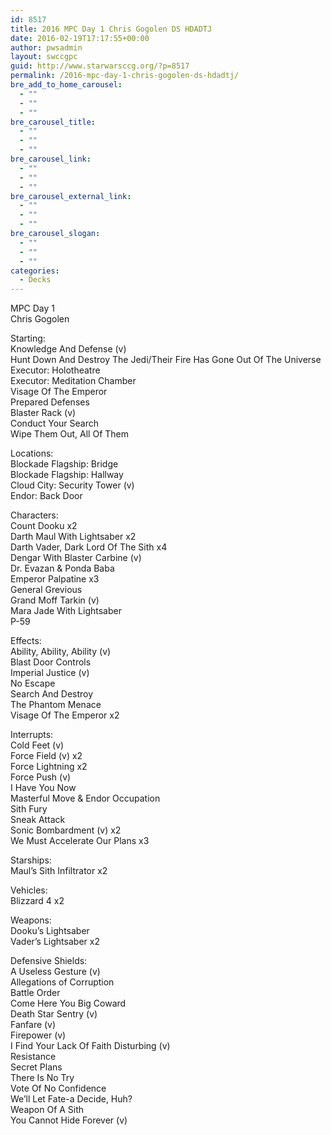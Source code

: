 ```yaml
---
id: 8517
title: 2016 MPC Day 1 Chris Gogolen DS HDADTJ
date: 2016-02-19T17:17:55+00:00
author: pwsadmin
layout: swccgpc
guid: http://www.starwarsccg.org/?p=8517
permalink: /2016-mpc-day-1-chris-gogolen-ds-hdadtj/
bre_add_to_home_carousel:
  - ""
  - ""
  - ""
bre_carousel_title:
  - ""
  - ""
  - ""
bre_carousel_link:
  - ""
  - ""
  - ""
bre_carousel_external_link:
  - ""
  - ""
  - ""
bre_carousel_slogan:
  - ""
  - ""
  - ""
categories:
  - Decks
---
```

MPC Day 1  
Chris Gogolen

Starting:  
Knowledge And Defense (v)  
Hunt Down And Destroy The Jedi/Their Fire Has Gone Out Of The Universe  
Executor: Holotheatre  
Executor: Meditation Chamber  
Visage Of The Emperor  
Prepared Defenses  
Blaster Rack (v)  
Conduct Your Search  
Wipe Them Out, All Of Them

Locations:  
Blockade Flagship: Bridge  
Blockade Flagship: Hallway  
Cloud City: Security Tower (v)  
Endor: Back Door

Characters:  
Count Dooku x2  
Darth Maul With Lightsaber x2  
Darth Vader, Dark Lord Of The Sith x4  
Dengar With Blaster Carbine (v)  
Dr. Evazan & Ponda Baba  
Emperor Palpatine x3  
General Grevious  
Grand Moff Tarkin (v)  
Mara Jade With Lightsaber  
P-59

Effects:  
Ability, Ability, Ability (v)  
Blast Door Controls  
Imperial Justice (v)  
No Escape  
Search And Destroy  
The Phantom Menace  
Visage Of The Emperor x2

Interrupts:  
Cold Feet (v)  
Force Field (v) x2  
Force Lightning x2  
Force Push (v)  
I Have You Now  
Masterful Move & Endor Occupation  
Sith Fury  
Sneak Attack  
Sonic Bombardment (v) x2  
We Must Accelerate Our Plans x3

Starships:  
Maul&#8217;s Sith Infiltrator x2

Vehicles:  
Blizzard 4 x2

Weapons:  
Dooku&#8217;s Lightsaber  
Vader&#8217;s Lightsaber x2

Defensive Shields:  
A Useless Gesture (v)  
Allegations of Corruption  
Battle Order  
Come Here You Big Coward  
Death Star Sentry (v)  
Fanfare (v)  
Firepower (v)  
I Find Your Lack Of Faith Disturbing (v)  
Resistance  
Secret Plans  
There Is No Try  
Vote Of No Confidence  
We&#8217;ll Let Fate-a Decide, Huh?  
Weapon Of A Sith  
You Cannot Hide Forever (v)